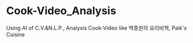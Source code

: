 # Cook-Video_Analysis
Using AI of C.V.&amp;N.L.P., Analysis Cook-Video like 백종원의 요리비책, Paik's Cuisine
